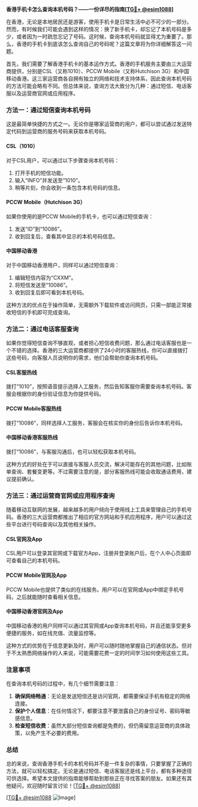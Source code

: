 **香港手机卡怎么查询本机号码？——一份详尽的指南[[TG💪+ @esim1088](https://t.me/s/esim1088)]**

在香港，无论是本地居民还是游客，使用手机卡是日常生活中必不可少的一部分。然而，有时候我们可能会遇到这样的情况：换了新手机卡，却忘记了本机号码是多少，或者因为一时疏忽忘记了号码。这时候，查询本机号码就显得尤为重要了。那么，香港的手机卡到底该怎么查询自己的号码呢？这篇文章将为你详细解答这一问题。

首先，我们需要了解香港手机卡的基本运作方式。香港的手机服务主要由三大运营商提供，分别是CSL（又称1010）、PCCW Mobile（又称Hutchison 3G）和中国移动香港。这三家运营商各自拥有独立的网络和技术支持体系，因此查询本机号码的方法可能会略有不同。但总体来说，查询方法大致分为几种：通过短信、电话客服以及运营商官网或应用程序。

### 方法一：通过短信查询本机号码

这是最简单快捷的方式之一。无论你是哪家运营商的用户，都可以尝试通过发送特定代码到运营商的服务号码来获取本机号码。

#### CSL（1010）
对于CSL用户，可以通过以下步骤查询本机号码：
1. 打开手机的短信功能。
2. 输入“INFO”并发送至“1010”。
3. 稍等片刻，你会收到一条包含本机号码的信息。

#### PCCW Mobile（Hutchison 3G）
如果你使用的是PCCW Mobile的手机卡，也可以通过短信查询：
1. 发送“ID”到“10086”。
2. 收到回复后，查看其中显示的本机号码信息。

#### 中国移动香港
对于中国移动香港用户，同样可以通过短信查询：
1. 编辑短信内容为“CXXM”。
2. 将短信发送至“10086”。
3. 收到回复后即可看到本机号码。

这种方法的优点在于操作简单，无需额外下载软件或访问网页，只需一部能正常接收短信的手机即可完成查询。

### 方法二：通过电话客服查询

如果你觉得短信查询不够直观，或者担心短信收费问题，那么通过电话客服也是一个不错的选择。香港的三大运营商都提供了24小时的客服热线，你可以直接拨打这些号码，向客服人员说明你的需求，他们会帮助你查询本机号码。

#### CSL客服热线
拨打“1010”，按照语音提示选择人工服务，然后告知客服你需要查询本机号码。客服会根据你的身份验证信息为你提供号码。

#### PCCW Mobile客服热线
拨打“10086”，同样选择人工服务，客服会在核实你的身份后告诉你本机号码。

#### 中国移动香港客服热线
拨打“10086”，与客服沟通后，也可以轻松获取本机号码。

这种方式的好处在于可以直接与客服人员交流，解决可能存在的其他问题，比如账单查询、套餐变更等。不过需要注意的是，部分客服热线可能会收取通话费用，建议提前确认。

### 方法三：通过运营商官网或应用程序查询

随着移动互联网的发展，越来越多的用户倾向于使用线上工具来管理自己的手机号码。香港的三大运营商都推出了相应的官方网站和手机应用程序，用户可以通过这些平台进行号码查询以及其他相关操作。

#### CSL官网及App
CSL用户可以登录其官网或下载官方App，注册并登录账户后，在个人中心页面即可查看自己的本机号码。

#### PCCW Mobile官网及App
PCCW Mobile也提供了类似的在线服务。用户可以在官网或App中绑定手机号码，之后就能随时查看相关信息。

#### 中国移动香港官网及App
中国移动香港的用户同样可以通过其官网或App查询本机号码，并且还能享受更多便捷的服务，如在线充值、流量监控等。

这种方式的优势在于信息更新及时，用户可以随时随地掌握自己的通信状态。但对于不太熟悉网络操作的人来说，可能需要花费一定的时间学习如何使用这些工具。

### 注意事项

在查询本机号码的过程中，有几个细节需要注意：

1. **确保网络畅通**：无论是发送短信还是访问官网，都需要保证手机有稳定的网络连接。
2. **保护个人信息**：在任何情况下，都要注意不要泄露自己的身份证号、密码等敏感信息。
3. **检查短信收费**：虽然大部分短信查询都是免费的，但仍需留意运营商的具体政策，以免产生不必要的费用。

### 总结

总的来说，查询香港手机卡的本机号码并不是一件复杂的事情，只要掌握了正确的方法，就可以轻松搞定。无论是通过短信、电话客服还是线上平台，都有多种途径可供选择。希望本文提供的指南能够帮助到那些正在寻找答案的朋友。如果还有其他疑问，欢迎随时留言讨论！[[TG💪+ @esim1088](https://t.me/s/esim1088)]

[[TG💪+ @esim1088](https://t.me/s/esim1088) ![Image](https://i.postimg.cc/4NQfJmqS/Snipaste-2025-05-13-00-14-12.png)]